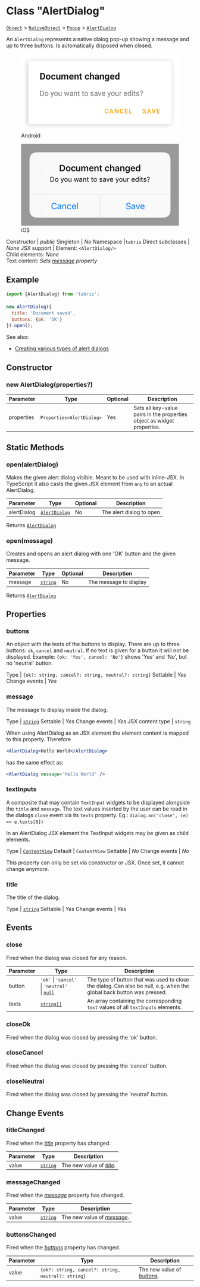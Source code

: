 ---
---
# Class "AlertDialog"

<span style="white-space:nowrap;">[`Object`](https://developer.mozilla.org/en-US/docs/Web/JavaScript/Reference/Global_Objects/Object)</span> > <span style="white-space:nowrap;">[`NativeObject`](NativeObject.md)</span> > <span style="white-space:nowrap;">[`Popup`](Popup.md)</span> > <span style="white-space:nowrap;">[`AlertDialog`](AlertDialog.md)</span>

An `AlertDialog` represents a native dialog pop-up showing a message and up to three buttons.  Is automatically disposed when closed.


<div class="tabris-image"><figure><div><img srcset="img\android\AlertDialog.png 2x" src="img\android\AlertDialog.png" alt="AlertDialog on Android"/></div><figcaption>Android</figcaption></figure><figure><div><img srcset="img\ios\AlertDialog.png 2x" src="img\ios\AlertDialog.png" alt="AlertDialog on iOS"/></div><figcaption>iOS</figcaption></figure></div>

Constructor | *public*
Singleton | *No*
Namespace |`tabris`
Direct subclasses | *None*
JSX support | Element: `<AlertDialog/>`<br/>Child elements: *None*<br/>Text content: *Sets [message](#message) property*<br/>

## Example
```js
import {AlertDialog} from 'tabris';

new AlertDialog({
  title: 'Document saved',
  buttons: {ok: 'OK'}
}).open();
```

See also:

- [Creating various types of alert dialogs](https://github.com/eclipsesource/tabris-js/tree/v3.0.0-rc1/snippets/alertdialog.jsx)

## Constructor

### new AlertDialog(properties?)

Parameter|Type|Optional|Description
-|-|-|-
properties | <span style="white-space:nowrap;">`Properties<AlertDialog>`</span> | Yes | Sets all key-value pairs in the properties object as widget properties.

## Static Methods

### open(alertDialog)



Makes the given alert dialog visible. Meant to be used with inline-JSX. In TypeScript it also casts the given JSX element from `any` to an actual AlertDialog.


Parameter|Type|Optional|Description
-|-|-|-
alertDialog | <span style="white-space:nowrap;">[`AlertDialog`](AlertDialog.md)</span> | No | The alert dialog to open


Returns <span style="white-space:nowrap;">[`AlertDialog`](AlertDialog.md)</span>

### open(message)



Creates and opens an alert dialog with one 'OK' button and the given message.


Parameter|Type|Optional|Description
-|-|-|-
message | <span style="white-space:nowrap;">[`string`](https://developer.mozilla.org/en-US/docs/Web/JavaScript/Data_structures#String_type)</span> | No | The message to display


Returns <span style="white-space:nowrap;">[`AlertDialog`](AlertDialog.md)</span>


## Properties

### buttons


An object with the texts of the buttons to display. There are up to three buttons: `ok`, `cancel` and `neutral`. If no text is given for a button it will not be displayed. Example: `{ok: 'Yes', cancel: 'No'}` shows 'Yes' and 'No', but no 'neutral' button.

Type | <span style="white-space:nowrap;">`{ok?: string, cancel?: string, neutral?: string}`</span>
Settable | *Yes*
Change events | *Yes*




### message


The message to display inside the dialog.

Type | <span style="white-space:nowrap;">[`string`](https://developer.mozilla.org/en-US/docs/Web/JavaScript/Data_structures#String_type)</span>
Settable | *Yes*
Change events | *Yes*
JSX content type | `string`




When using AlertDialog as an JSX element the element content is mapped to this property. Therefore
```jsx
<AlertDialog>Hello World</AlertDialog>
```
 has the same effect as:
```jsx
<AlertDialog message='Hello World' />
```


### textInputs


A composite that may contain `TextInput` widgets to be displayed alongside the `title` and `message`. The text values inserted by the user can be read in the dialogs `close` event via its `texts` property. Eg.: `dialog.on('close', (e) => e.texts[0])`

In an AlertDialog JSX element the TextInput widgets may be given as child elements.

Type | <span style="white-space:nowrap;">[`ContentView`](ContentView.md)</span>
Default | `ContentView`
Settable | *No*
Change events | *No*




This property can only be set via constructor or JSX. Once set, it cannot change anymore.

### title


The title of the dialog.

Type | <span style="white-space:nowrap;">[`string`](https://developer.mozilla.org/en-US/docs/Web/JavaScript/Data_structures#String_type)</span>
Settable | *Yes*
Change events | *Yes*





## Events

### close

Fired when the dialog was closed for any reason.

Parameter|Type|Description
-|-|-
button | <span style="white-space:nowrap;">`'ok'` \| `'cancel'` \| `'neutral'` \| [`null`](https://developer.mozilla.org/en-US/docs/Web/JavaScript/Data_structures#Null_type)</span> | The type of button that was used to close the dialog. Can also be null, e.g. when the global back button was pressed.
texts | <span style="white-space:nowrap;">[`string[]`](https://developer.mozilla.org/en-US/docs/Web/JavaScript/Data_structures#String_type)</span> | An array containing the corresponding `text` values of all `textInputs` elements.

### closeOk

Fired when the dialog was closed by pressing the 'ok' button.

### closeCancel

Fired when the dialog was closed by pressing the 'cancel' button.

### closeNeutral

Fired when the dialog was closed by pressing the 'neutral' button.

## Change Events

### titleChanged

Fired when the [*title*](#title) property has changed.

Parameter|Type|Description
-|-|-
value | <span style="white-space:nowrap;">[`string`](https://developer.mozilla.org/en-US/docs/Web/JavaScript/Data_structures#String_type)</span> | The new value of [*title*](#title).

### messageChanged

Fired when the [*message*](#message) property has changed.

Parameter|Type|Description
-|-|-
value | <span style="white-space:nowrap;">[`string`](https://developer.mozilla.org/en-US/docs/Web/JavaScript/Data_structures#String_type)</span> | The new value of [*message*](#message).

### buttonsChanged

Fired when the [*buttons*](#buttons) property has changed.

Parameter|Type|Description
-|-|-
value | <span style="white-space:nowrap;">`{ok?: string, cancel?: string, neutral?: string}`</span> | The new value of [*buttons*](#buttons).

